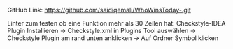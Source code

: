 GitHub Link: https://github.com/saidiqemali/WhoWinsToday-.git


Linter zum testen ob eine Funktion mehr als 30 Zeilen hat: Checkstyle-IDEA Plugin Installieren -> Checkstyle.xml in Plugins Tool auswählen -> Checkstyle Plugin am rand unten anklicken -> Auf Ordner Symbol klicken 
